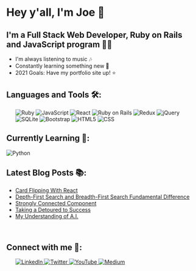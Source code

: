 # Hey y'all, I'm Joe 👋
## I'm a Full Stack Web Developer, Ruby on Rails and JavaScript program 👨‍💻

- I'm always listening to music 🎶
- Constantly learning something new 🧠
- 2021 Goals: Have my portfolio site up! ⭐️

## Languages and Tools 🛠:
<ul>
   <img src='https://img.shields.io/badge/Ruby-CC342D?style=for-the-badge&logo=ruby&logoColor=white' alt='Ruby' /> 

   <img src='https://img.shields.io/badge/JavaScript-F7DF1E?style=for-the-badge&logo=javascript&logoColor=black' alt='JavaScript' />

   <img src='https://img.shields.io/badge/React-20232A?style=for-the-badge&logo=react&logoColor=61DAFB' alt='React' />

   <img src='https://img.shields.io/badge/Ruby_on_Rails-CC0000?style=for-the-badge&logo=ruby-on-rails&logoColor=white' alt='Ruby on Rails' />

   <img src='https://img.shields.io/badge/Redux-593D88?style=for-the-badge&logo=redux&logoColor=white' alt='Redux'>

   <img src='https://img.shields.io/badge/jQuery-0769AD?style=for-the-badge&logo=jquery&logoColor=white' alt='jQuery' />

   <img src='https://img.shields.io/badge/SQLite-07405E?style=for-the-badge&logo=sqlite&logoColor=white' alt='SQLite' />
   
   <img src='https://img.shields.io/badge/Bootstrap-563D7C?style=for-the-badge&logo=bootstrap&logoColor=white' alt='Bootstrap' />
   
   <img src='https://img.shields.io/badge/HTML-239120?style=for-the-badge&logo=html5&logoColor=white' alt='HTML5' />
   
   <img src='https://img.shields.io/badge/CSS-239120?&style=for-the-badge&logo=css3&logoColor=white' alt='CSS' />

</ul>

## Currently Learning 💭:
   <img src='https://img.shields.io/badge/Python-14354C?style=for-the-badge&logo=python&logoColor=white' alt='Python' />


## Latest Blog Posts 📚:
<!-- BLOG-POST-LIST:START -->
- [Card Flipping With React](https://medium.com/@devjoe/card-flipping-with-react-ba29fdd0cb95?source=rss-17c518b9b391------2)
- [Depth-First Search and Breadth-First Search Fundamental Difference](https://medium.com/@devjoe/depth-first-search-and-breadth-first-search-fundamental-difference-c06342e0f8ba?source=rss-17c518b9b391------2)
- [Strongly Connected Component](https://medium.com/@devjoe/strongly-connected-component-fa0449b16ce0?source=rss-17c518b9b391------2)
- [Taking a Detoured to Success](https://medium.com/@devjoe/taking-a-detoured-to-success-5d8c85ee90f8?source=rss-17c518b9b391------2)
- [My Understanding of A.I.](https://medium.com/@devjoe/my-understanding-of-a-i-f0697d351257?source=rss-17c518b9b391------2)
<!-- BLOG-POST-LIST:END -->

<br>

## Connect with me 👥:
<ul>
   <a align='left' href='https://www.linkedin.com/in/joe-c-gomez/' alt='Joe C Gomez'> <img src='https://img.shields.io/badge/LinkedIn-0077B5?style=for-the-badge&logo=linkedin&logoColor=white' alt='LinkedIn' /> </a>
   <a align='left' href='https://twitter.com/devjoecgomez' alt='devjoecgomez'> <img src='https://img.shields.io/badge/Twitter-1DA1F2?style=for-the-badge&logo=twitter&logoColor=white' alt='Twitter' /> </a>
    <a align='left' href='https://www.youtube.com/channel/UCwLqQxU0xFZefEVC3oix7Dw' alt='devjoecgomez'> <img src='https://img.shields.io/badge/YouTube-FF0000?style=for-the-badge&logo=youtube&logoColor=white' alt='YouTube' /> </a>
   <a href='https://devjoe.medium.com/' alt='devjoe' > <img src='https://img.shields.io/badge/Medium-12100E?style=for-the-badge&logo=medium&logoColor=white' alt='Medium' /> </a>
</ul>
